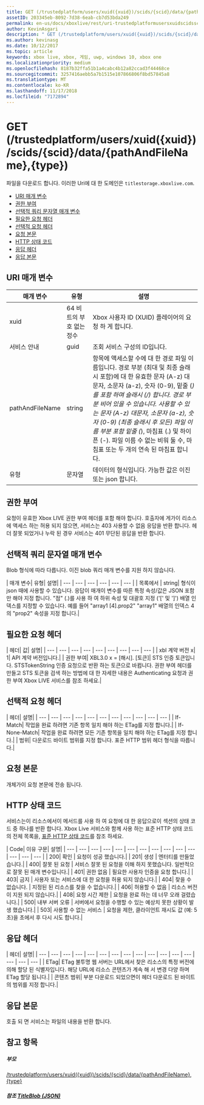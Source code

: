 ```yaml
---
title: GET (/trustedplatform/users/xuid({xuid})/scids/{scid}/data/{pathAndFileName},{type})
assetID: 203345eb-8092-7d38-6eab-cb7d53bda249
permalink: en-us/docs/xboxlive/rest/uri-trustedplatformusersxuidscidssciddatapathandfilenametype-get.html
author: KevinAsgari
description: " GET (/trustedplatform/users/xuid({xuid})/scids/{scid}/data/{pathAndFileName},{type})"
ms.author: kevinasg
ms.date: 10/12/2017
ms.topic: article
keywords: xbox live, xbox, 게임, uwp, windows 10, xbox one
ms.localizationpriority: medium
ms.openlocfilehash: 8187b32ffa51b1a4cabc4b12a82ccad3f44468ce
ms.sourcegitcommit: 3257416aebb5a7b1515e107866806f8bd57845a8
ms.translationtype: MT
ms.contentlocale: ko-KR
ms.lasthandoff: 11/17/2018
ms.locfileid: "7172894"
---
```

# <a name="get-trustedplatformusersxuidxuidscidssciddatapathandfilenametype"></a>GET (/trustedplatform/users/xuid({xuid})/scids/{scid}/data/{pathAndFileName},{type})
파일을 다운로드 합니다. 이러한 Uri에 대 한 도메인은 `titlestorage.xboxlive.com`.
 
  * [URI 매개 변수](#ID4EX)
  * [권한 부여](#ID4ECB)
  * [선택적 쿼리 문자열 매개 변수](#ID4EPB)
  * [필요한 요청 헤더](#ID4EQC)
  * [선택적 요청 헤더](#ID4EZD)
  * [요청 본문](#ID4EDF)
  * [HTTP 상태 코드](#ID4EQF)
  * [응답 헤더](#ID4EDDAC)
  * [응답 본문](#ID4EGEAC)
 
<a id="ID4EX"></a>

 
## <a name="uri-parameters"></a>URI 매개 변수
 
| 매개 변수| 유형| 설명| 
| --- | --- | --- | 
| xuid| 64 비트의 부호 없는 정수| Xbox 사용자 ID (XUID) 플레이어의 요청 하 게 합니다.| 
| 서비스 안내| guid| 조회 서비스 구성의 ID입니다.| 
| pathAndFileName| string| 항목에 액세스할 수에 대 한 경로 파일 이름입니다. 경로 부분 (최대 및 최종 슬래시 포함)에 대 한 유효한 문자 (A-z) 대문자, 소문자 (a-z), 숫자 (0-9), 밑줄 (_)를 포함 하며 슬래시 (/) 합니다. 경로 부분 비어 있을 수 있습니다. 사용할 수 있는 문자 (A-z) 대문자, 소문자 (a-z), 숫자 (0-9) (최종 슬래시 후 모든) 파일 이름 부분 포함 밑줄 (_), 마침표 (.) 및 하이픈 (-). 파일 이름 수 없는 비워 둘 수, 마침표 또는 두 개의 연속 된 마침표 합니다.| 
| 유형| 문자열| 데이터의 형식입니다. 가능한 값은 이진 또는 json 합니다.| 
  
<a id="ID4ECB"></a>

 
## <a name="authorization"></a>권한 부여 
 
요청이 유효한 Xbox LIVE 권한 부여 헤더를 포함 해야 합니다. 호출자에 게가이 리소스에 액세스 하는 허용 되지 않으면, 서비스는 403 사용할 수 없음 응답을 반환 합니다. 헤더 잘못 되었거나 누락 된 경우 서비스는 401 무단된 응답을 반환 합니다. 
  
<a id="ID4EPB"></a>

 
## <a name="optional-query-string-parameters"></a>선택적 쿼리 문자열 매개 변수 
 
Blob 형식에 따라 다릅니다. 이진 blob 쿼리 매개 변수를 지원 하지 않습니다.
 
| 매개 변수| 유형| 설명| 
| --- | --- | --- | --- | --- | --- | 
|  목록에서 | string| 형식이 json 때에 사용할 수 있습니다. 응답이 매개이 변수를 따른 특정 속성/값은 JSON 포함만 해야 지정 합니다. "점" (.)를 사용 하 여 하위 속성 및 대괄호 지정 ('[' 및 ']') 배열 인덱스를 지정할 수 있습니다. 예를 들어 "array1 [4].prop2" "array1" 배열의 인덱스 4의 "prop2" 속성을 지정 합니다.| 
  
<a id="ID4EQC"></a>

 
## <a name="required-request-headers"></a>필요한 요청 헤더
 
| 헤더| 값| 설명| 
| --- | --- | --- | --- | --- | --- | --- | --- | --- | 
| xbl 계약 버전 x| 1| API 계약 버전입니다.| 
| 권한 부여| XBL3.0 x = [해시]. [토큰]| STS 인증 토큰입니다. STSTokenString 인증 요청으로 반환 하는 토큰으로 바뀝니다. 권한 부여 헤더를 만들고 STS 토큰을 검색 하는 방법에 대 한 자세한 내용은 Authenticating 요청과 권한 부여 Xbox LIVE 서비스를 참조 하세요.| 
  
<a id="ID4EZD"></a>

 
## <a name="optional-request-headers"></a>선택적 요청 헤더
 
| 헤더| 설명| 
| --- | --- | --- | --- | --- | --- | --- | --- | --- | --- | --- | 
| If-Match| 작업을 완료 하려면 기존 항목 일치 해야 하는 ETag를 지정 합니다.| 
| If-None-Match| 작업을 완료 하려면 모든 기존 항목을 일치 해야 하는 ETag를 지정 합니다.| 
| 범위| 다운로드 바이트 범위를 지정 합니다. 표준 HTTP 범위 헤더 형식을 따릅니다.| 
  
<a id="ID4EDF"></a>

 
## <a name="request-body"></a>요청 본문 
 
개체가이 요청 본문에 전송 됩니다.
  
<a id="ID4EQF"></a>

 
## <a name="http-status-codes"></a>HTTP 상태 코드 
 
서비스는이 리소스에서이 메서드를 사용 하 여 요청에 대 한 응답으로이 섹션의 상태 코드 중 하나를 반환 합니다. Xbox Live 서비스와 함께 사용 하는 표준 HTTP 상태 코드의 전체 목록을, [표준 HTTP 상태 코드](../../additional/httpstatuscodes.md)를 참조 하세요.
 
| Code| 이유 구문| 설명| 
| --- | --- | --- | --- | --- | --- | --- | --- | --- | --- | --- | --- | --- | --- | 
| 200| 확인 | 요청이 성공 했습니다.| 
| 201| 생성 | 엔터티를 만들었습니다.| 
| 400| 잘못 된 요청 | 서비스 잘못 된 요청을 이해 하지 못했습니다. 일반적으로 잘못 된 매개 변수입니다.| 
| 401| 권한 없음 | 필요한 사용자 인증을 요청 합니다.| 
| 403| 금지 | 사용자 또는 서비스에 대 한 요청을 허용 되지 않습니다.| 
| 404| 찾을 수 없습니다. | 지정된 된 리소스를 찾을 수 없습니다.| 
| 406| 허용할 수 없음 | 리소스 버전이 지원 되지 않습니다.| 
| 408| 요청 시간 제한 | 요청을 완료 하는 데 너무 오래 걸렸습니다.| 
| 500| 내부 서버 오류 | 서버에서 요청을 수행할 수 있는 예상치 못한 상황이 발생 했습니다.| 
| 503| 사용할 수 없는 서비스 | 요청을 제한, 클라이언트 재시도 값 (예: 5 초)을 초에서 후 다시 시도 합니다.| 
  
<a id="ID4EDDAC"></a>

 
## <a name="response-headers"></a>응답 헤더
 
| 헤더| 설명| 
| --- | --- | --- | --- | --- | --- | --- | --- | --- | --- | --- | --- | --- | --- | --- | --- | 
| ETag| ETag 불투명 웹 서버는 URL에서 찾은 리소스의 특정 버전에 의해 할당 된 식별자입니다. 해당 URL에 리소스 콘텐츠가 계속 해 서 변경 다양 하며 ETag 할당 됩니다.| 
| 콘텐츠 범위| 부분 다운로드 되었으면이 헤더 다운로드 된 바이트의 범위를 지정 합니다.| 
  
<a id="ID4EGEAC"></a>

 
## <a name="response-body"></a>응답 본문
호출 되 면 서비스는 파일의 내용을 반환 합니다.  
<a id="ID4EPEAC"></a>

 
## <a name="see-also"></a>참고 항목
 
<a id="ID4EREAC"></a>

 
##### <a name="parent"></a>부모  

[/trustedplatform/users/xuid({xuid})/scids/{scid}/data/{pathAndFileName},{type}](uri-trustedplatformusersxuidscidssciddatapathandfilenametype.md)

  
<a id="ID4E4EAC"></a>

 
##### <a name="reference--titleblob-jsonjsonjson-titleblobmd"></a>참조 [TitleBlob (JSON)](../../json/json-titleblob.md)

   